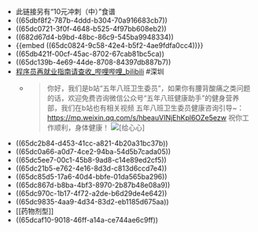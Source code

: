 - 此链接另有“10元冲刺（中）”食谱
- ((65dbf8f2-787b-4ddd-b304-70a916683cb7))
- ((65dc0721-3f0f-4648-b525-4f97bb608eb2))
- ((682d67d4-b9bd-48bc-86c9-545ba9948334))
- {{embed ((65dc0824-9c58-42e4-b5f2-4ae9fdfa0cc4))}}
- ((65db421f-00cf-45ac-8702-67cab81bc5ca))
- ((65dc139b-4e69-44de-8708-84397db887b7))
- [程序员再就业指南请查收_哔哩哔哩_bilibili](https://www.bilibili.com/video/BV19x421Z7W5) #深圳
	- >你好，我们是b站“五年八班卫生委员”，如果你有腰背酸痛之类问题的话，欢迎免费咨询微信公众号“五年八班健康助手”的健身营养部，我们在b站也有相关视频
	  五年八班卫生委员健康咨询引导~：https://mp.weixin.qq.com/s/hbeauVINjEhKpl6OZe5ezw
	  祝你工作顺利，身体健康！‍ ![[给心心]](https://i0.hdslb.com/bfs/emote/1597302b98827463f5b75c7cac1f29ea6ce572c4.png)
- ((65dc2b84-d453-41cc-a821-4b20a31bc37b))
- ((65dc0a66-a0d7-4ce2-94ba-54d5b7cada05))
- ((65dc5ee7-00c1-45b8-9ad8-c14e89ed2cf5))
- ((65dc21b5-e762-4e16-8d3d-c813d6ccd7e4))
- ((65dc85d5-17a6-40d4-bbfe-01da565ba296))
- ((65dc867d-b8ba-4bf3-8970-2b87b48e08a9))
- ((65dc970c-1b17-4f72-a2de-b6d29de4e642))
- ((65dc9835-4aa9-4d34-83d2-eb1185d675aa))
- [[药物剂型]]
- ((65dcaf10-9018-46ff-a14a-ce744ae6c9ff))